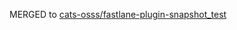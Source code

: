MERGED to [cats-osss/fastlane-plugin-snapshot_test](https://github.com/cats-oss/fastlane-plugin-snapshot_test)